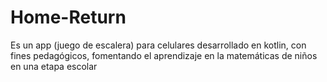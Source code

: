 # Home-Return
Es un app (juego de escalera) para celulares desarrollado en kotlin, con fines pedagógicos, fomentando el aprendizaje en la matemáticas de niños en una etapa escolar 
